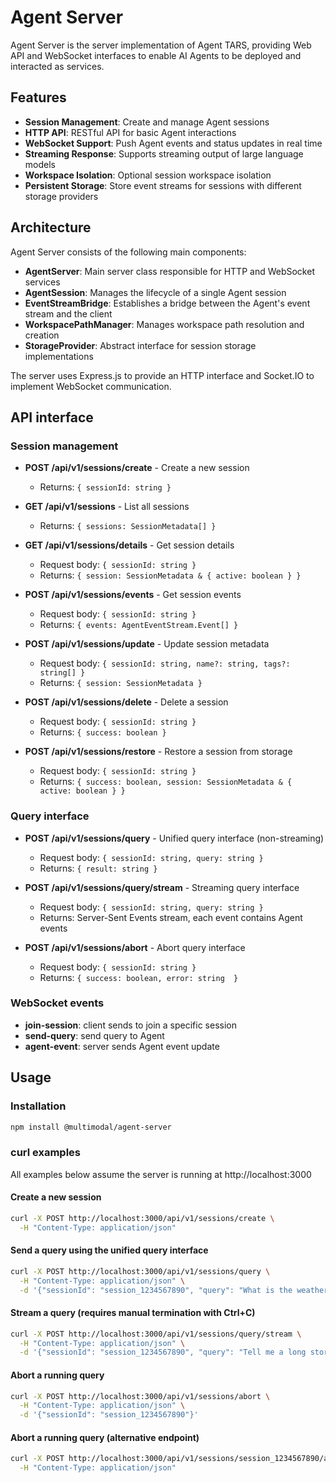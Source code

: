 # Agent Server

Agent Server is the server implementation of Agent TARS, providing Web API and WebSocket interfaces to enable AI Agents to be deployed and interacted as services.

## Features

- **Session Management**: Create and manage Agent sessions
- **HTTP API**: RESTful API for basic Agent interactions
- **WebSocket Support**: Push Agent events and status updates in real time
- **Streaming Response**: Supports streaming output of large language models
- **Workspace Isolation**: Optional session workspace isolation
- **Persistent Storage**: Store event streams for sessions with different storage providers


## Architecture

Agent Server consists of the following main components:

- **AgentServer**: Main server class responsible for HTTP and WebSocket services
- **AgentSession**: Manages the lifecycle of a single Agent session
- **EventStreamBridge**: Establishes a bridge between the Agent's event stream and the client
- **WorkspacePathManager**: Manages workspace path resolution and creation
- **StorageProvider**: Abstract interface for session storage implementations

The server uses Express.js to provide an HTTP interface and Socket.IO to implement WebSocket communication.


## API interface

### Session management

- **POST /api/v1/sessions/create** - Create a new session
  - Returns: `{ sessionId: string }`

- **GET /api/v1/sessions** - List all sessions
  - Returns: `{ sessions: SessionMetadata[] }`

- **GET /api/v1/sessions/details** - Get session details
  - Request body: `{ sessionId: string }`
  - Returns: `{ session: SessionMetadata & { active: boolean } }`

- **POST /api/v1/sessions/events** - Get session events
  - Request body: `{ sessionId: string }`
  - Returns: `{ events: AgentEventStream.Event[] }`

- **POST /api/v1/sessions/update** - Update session metadata
  - Request body: `{ sessionId: string, name?: string, tags?: string[] }`
  - Returns: `{ session: SessionMetadata }`

- **POST /api/v1/sessions/delete** - Delete a session
  - Request body: `{ sessionId: string }`
  - Returns: `{ success: boolean }`

- **POST /api/v1/sessions/restore** - Restore a session from storage
  - Request body: `{ sessionId: string }`
  - Returns: `{ success: boolean, session: SessionMetadata & { active: boolean } }`

### Query interface

- **POST /api/v1/sessions/query** - Unified query interface (non-streaming)
  - Request body: `{ sessionId: string, query: string }`
  - Returns: `{ result: string }`

- **POST /api/v1/sessions/query/stream** - Streaming query interface
  - Request body: `{ sessionId: string, query: string }`
  - Returns: Server-Sent Events stream, each event contains Agent events

- **POST /api/v1/sessions/abort** - Abort query interface
  - Request body: `{ sessionId: string }`
  - Returns: `{ success: boolean, error: string  }`

### WebSocket events

- **join-session**: client sends to join a specific session
- **send-query**: send query to Agent
- **agent-event**: server sends Agent event update

## Usage

### Installation

```bash
npm install @multimodal/agent-server
```

### curl examples

All examples below assume the server is running at http://localhost:3000

#### Create a new session
```bash
curl -X POST http://localhost:3000/api/v1/sessions/create \
  -H "Content-Type: application/json"
```

#### Send a query using the unified query interface
```bash
curl -X POST http://localhost:3000/api/v1/sessions/query \
  -H "Content-Type: application/json" \
  -d '{"sessionId": "session_1234567890", "query": "What is the weather today?"}'
```

#### Stream a query (requires manual termination with Ctrl+C)
```bash
curl -X POST http://localhost:3000/api/v1/sessions/query/stream \
  -H "Content-Type: application/json" \
  -d '{"sessionId": "session_1234567890", "query": "Tell me a long story"}'
```

#### Abort a running query
```bash
curl -X POST http://localhost:3000/api/v1/sessions/abort \
  -H "Content-Type: application/json" \
  -d '{"sessionId": "session_1234567890"}'
```

#### Abort a running query (alternative endpoint)
```bash
curl -X POST http://localhost:3000/api/v1/sessions/session_1234567890/abort \
  -H "Content-Type: application/json"
```
